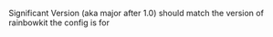 
Significant Version  (aka major after 1.0) should match the version of rainbowkit the config is for
